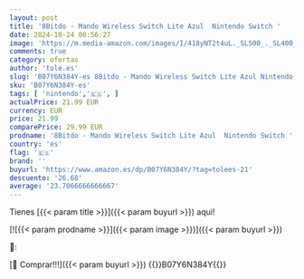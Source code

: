 ```yaml
---
layout: post
title: '8Bitdo - Mando Wireless Switch Lite Azul  Nintendo Switch '
date: 2024-10-24 00:56:27
image: 'https://m.media-amazon.com/images/I/418yNT2t4uL._SL500_._SL400_.jpg'
comments: true
category: ofertas
author: 'tole.es'
slug: 'B07Y6N384Y-es 8Bitdo - Mando Wireless Switch Lite Azul Nintendo Switch'
sku: 'B07Y6N384Y-es'
tags: [ 'nintendo','🇪🇸', ]
actualPrice: 21.99 EUR
currency: EUR
price: 21.99
comparePrice: 29.99 EUR
prodname: '8Bitdo - Mando Wireless Switch Lite Azul  Nintendo Switch '
country: 'es'
flag: '🇪🇸'
brand: ''
buyurl: 'https://www.amazon.es/dp/B07Y6N384Y/?tag=tolees-21'
descuento: '26.68'
average: '23.7066666666667'
---
```


Tienes [{{< param title >}}]({{< param buyurl >}}) aqui!

[![{{< param prodname >}}]({{< param image >}})]({{< param buyurl >}})

🔎:


[🛒 Comprar!!!]({{< param buyurl >}})
{{<world>}}B07Y6N384Y{{</world>}}
